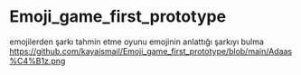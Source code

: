 # Emoji_game_first_prototype
 emojilerden şarkı tahmin etme oyunu emojinin anlattığı şarkıyı bulma
https://github.com/kayaismail/Emoji_game_first_prototype/blob/main/Adaas%C4%B1z.png
